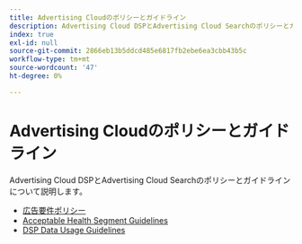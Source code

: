 ```yaml
---
title: Advertising Cloudのポリシーとガイドライン
description: Advertising Cloud DSPとAdvertising Cloud Searchのポリシーとガイドラインについて説明します。
index: true
exl-id: null
source-git-commit: 2866eb13b5ddcd485e6817fb2ebe6ea3cbb43b5c
workflow-type: tm+mt
source-wordcount: '47'
ht-degree: 0%

---
```


# Advertising Cloudのポリシーとガイドライン

Advertising Cloud DSPとAdvertising Cloud Searchのポリシーとガイドラインについて説明します。

* [広告要件ポリシー](/help/policies/ad-requirements-policy.md)
* [Acceptable Health Segment Guidelines](/help/policies/health-segment-guidelines.md)
* [DSP Data Usage Guidelines](/help/policies/data-usage-guidelines.md)
